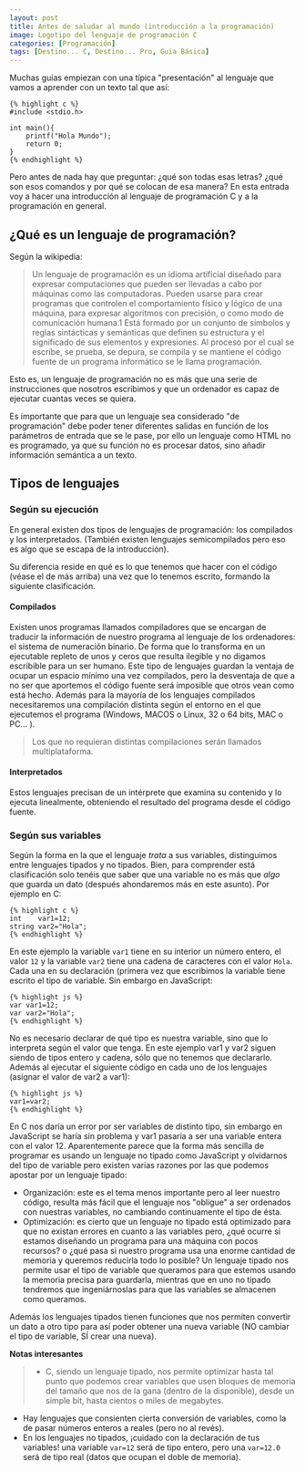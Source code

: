 ```yaml
---
layout: post
title: Antes de saludar al mundo (introducción a la programación)
image: Logotipo del lenguaje de programación C
categories: [Programación]
tags: [Destino... C, Destino... Pro, Guia Básica]
---
```


Muchas guías empiezan con una típica "presentación" al lenguaje que vamos a aprender con un texto tal que así:
    
    {% highlight c %}
    #include <stdio.h>

    int main(){
        printf("Hola Mundo");
        return 0;
    }
    {% endhighlight %}

Pero antes de nada hay que preguntar: ¿qué son todas esas letras? ¿qué son esos comandos y por qué se colocan de esa manera? En esta entrada voy a hacer una introducción al lenguaje de programación C y a la programación en general.

## ¿Qué es un lenguaje de programación?

Según la wikipedia: 
 > Un lenguaje de programación es un idioma artificial diseñado para expresar computaciones que pueden ser llevadas a cabo por máquinas como las computadoras. Pueden usarse para crear programas que controlen el comportamiento físico y lógico de una máquina, para expresar algoritmos con precisión, o como modo de comunicación humana.1 Está formado por un conjunto de símbolos y reglas sintácticas y semánticas que definen su estructura y el significado de sus elementos y expresiones. Al proceso por el cual se escribe, se prueba, se depura, se compila y se mantiene el código fuente de un programa informático se le llama programación.

Esto es, un lenguaje de programación no es más que una serie de instrucciones que nosotros escribimos y que un ordenador es capaz de ejecutar cuantas veces se quiera.

Es importante que para que un lenguaje sea considerado "de programación" debe poder tener diferentes salidas en función de los parámetros de entrada que se le pase, por ello un lenguaje como HTML no es programado, ya que su función no es procesar datos, sino añadir información semántica a un texto.


## Tipos de lenguajes

### Según su ejecución

En general existen dos tipos de lenguajes de programación: los compilados y los interpretados. (También existen lenguajes semicompilados pero eso es algo que se escapa de la introducción).

Su diferencia reside en qué es lo que tenemos que hacer con el código (véase el de más arriba) una vez que lo tenemos escrito, formando la siguiente clasificación.

#### Compilados

Existen unos programas llamados compiladores que se encargan de traducir la información de nuestro programa al lenguaje de los ordenadores: el sistema de numeración binario. De forma que lo transforma en un ejecutable repleto de unos y ceros que resulta ilegible y no digamos escribible para un ser humano. Este tipo de lenguajes guardan la ventaja de ocupar un espacio mínimo una vez compilados, pero la desventaja de que a no ser que aportemos el código fuente será imposible que otros vean como está hecho. Además para la mayoría de los lenguajes compilados necesitaremos una compilación distinta según el entorno en el que ejecutemos el programa (Windows, MACOS o Linux, 32 o 64 bits, MAC o PC... ).

 > Los que no requieran distintas compilaciones serán llamados multiplataforma.

#### Interpretados

Estos lenguajes precisan de un intérprete que examina su contenido y lo ejecuta linealmente, obteniendo el resultado del programa desde el código fuente.

### Según sus variables

Según la forma en la que el lenguaje *trata* a sus variables, distinguimos entre lenguajes tipados y no tipados. Bien, para comprender está clasificación solo tenéis que saber que una variable no es más que *algo* que guarda un dato (después ahondaremos más en este asunto). Por ejemplo en C:

    {% highlight c %}
    int    var1=12;
    string var2="Hola";
    {% endhighlight %}

En este ejemplo la variable `var1` tiene en su interior un número entero, el valor `12` y la variable `var2` tiene una cadena de caracteres con el valor `Hola`. Cada una en su declaración (primera vez que escribimos la variable tiene escrito el tipo de variable. Sin embargo en JavaScript:

    {% highlight js %}
    var var1=12;
    var var2="Hola";
    {% endhighlight %}

No es necesario declarar de qué tipo es nuestra variable, sino que lo interpreta según el valor que tenga. En este ejemplo var1 y var2 siguen siendo de tipos entero y cadena, sólo que no tenemos que declararlo. Además al ejecutar el siguiente código en cada uno de los lenguajes (asignar el valor de var2 a var1):

    {% highlight js %}
    var1=var2;
    {% endhighlight %}

En C nos daría un error por ser variables de distinto tipo, sin embargo en JavaScript se haría sin problema y var1 pasaría a ser una variable entera con el valor 12.
Aparentemente parece que la forma más sencilla de programar es usando un lenguaje no tipado como JavaScript y olvidarnos del tipo de variable pero existen varias razones por las que podemos apostar por un lenguaje tipado:

 - Organización: este es el tema menos importante pero al leer nuestro código, resulta más fácil que el lenguaje nos "obligue" a ser ordenados con nuestras variables, no cambiando continuamente el tipo de ésta.
 - Optimización: es cierto que un lenguaje no tipado está optimizado para que no existan errores en cuanto a las variables pero, ¿qué ocurre si estamos diseñando un programa para una máquina con pocos recursos? o ¿qué pasa si nuestro programa usa una enorme cantidad de memoria y queremos reducirla todo lo posible? Un lenguaje tipado nos permite usar el tipo de variable que queramos para que estemos usando la memoria precisa para guardarla, mientras que en uno no tipado tendremos que ingeniárnoslas para que las variables se almacenen como queramos.

Además los lenguajes tipados tienen funciones que nos permiten convertir un dato a otro tipo para así poder obtener una nueva variable (NO cambiar el tipo de variable, SÍ crear una nueva).

**Notas interesantes**

 > - C, siendo un lenguaje tipado, nos permite optimizar hasta tal punto que podemos crear variables que usen bloques de memoria del tamaño que nos de la gana (dentro de la disponible), desde un simple bit, hasta cientos o miles de megabytes.
   - Hay lenguajes que consienten cierta conversión de variables, como la de pasar números enteros a reales (pero no al revés).
   - En los lenguajes no tipados, ¡cuidado con la declaración de tus variables! una variable `var=12` será de tipo entero, pero una `var=12.0` será de tipo real (datos que ocupan el doble de memoria).
